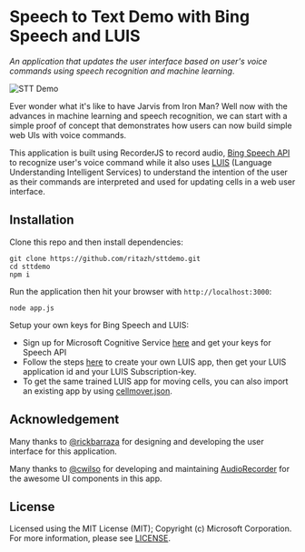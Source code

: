 # Speech to Text Demo with Bing Speech and LUIS

_An application that updates the user interface based on user's voice commands using speech recognition and machine learning_.

![STT Demo](sttdemo.gif)

Ever wonder what it's like to have Jarvis from Iron Man? Well now with the advances in machine learning and speech recognition, we can start with a simple proof of concept that demonstrates how users can now build simple web UIs with voice commands.

This application is built using RecorderJS to record audio, [Bing Speech API](https://www.microsoft.com/cognitive-services/en-us/speech-api/documentation/overview) to recognize user's voice command while it also uses [LUIS](https://www.microsoft.com/cognitive-services/en-us/luis-api/documentation/home) (Language Understanding Intelligent Services) to understand the intention of the user as their commands are interpreted and used for updating cells in a web user interface. 

## Installation

Clone this repo and then install dependencies:

    git clone https://github.com/ritazh/sttdemo.git
    cd sttdemo
    npm i


Run the application then hit your browser with `http://localhost:3000`:

    node app.js


Setup your own keys for Bing Speech and LUIS:

* Sign up for Microsoft Cognitive Service [here](https://www.microsoft.com/cognitive-services/en-us/sign-up) and get your keys for Speech API
* Follow the steps [here](https://www.microsoft.com/cognitive-services/en-us/luis-api/documentation/getstartedwithluis-basics) to create your own LUIS app, then get your LUIS application id and your LUIS Subscription-key.
* To get the same trained LUIS app for moving cells, you can also import an existing app by using [cellmover.json](cellmover.json).  

## Acknowledgement
Many thanks to [@rickbarraza](@rickbarraza) for designing and developing the user interface for this application.

Many thanks to [@cwilso](@cwilso) for developing and maintaining [AudioRecorder](https://github.com/cwilso/AudioRecorder) for the awesome UI components in this app.

## License
Licensed using the MIT License (MIT); Copyright (c) Microsoft Corporation. For more information, please see [LICENSE](LICENSE).
